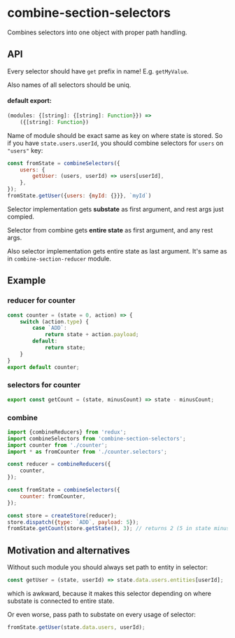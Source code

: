 combine-section-selectors
===

Combines selectors into one object with proper path handling.

API
---

Every selector should have `get` prefix in name! E.g. `getMyValue`.

Also names of all selectors should be uniq.

#### default export:
```js
(modules: {[string]: {[string]: Function}}) =>
    ({[string]: Function})
```

Name of module should be exact same as key on where state is stored.
So if you have `state.users.userId`, you should combine selectors for `users` on `"users"` key:
```js
const fromState = combineSelectors({
    users: {
        getUser: (users, userId) => users[userId],
    },
});
fromState.getUser({users: {myId: {}}}, `myId`)
```

Selector implementation gets **substate** as first argument, and rest args just compied.

Selector from combine gets **entire state** as first argument, and any rest args.

Also selector implementation gets entire state as last argument. It's same as in `combine-section-reducer` module.


Example
---

### reducer for counter
```js
const counter = (state = 0, action) => {
    switch (action.type) {
        case `ADD`:
            return state + action.payload;
        default:
            return state;
    }
}
export default counter;
```

### selectors for counter
```js
export const getCount = (state, minusCount) => state - minusCount;
```

### combine
```js
import {combineReducers} from 'redux';
import combineSelectors from 'combine-section-selectors';
import counter from './counter';
import * as fromCounter from './counter.selectors';

const reducer = combineReducers({
    counter,
});

const fromState = combineSelectors({
    counter: fromCounter,
});

const store = createStore(reducer);
store.dispatch({type: `ADD`, payload: 5});
fromState.getCount(store.getState(), 3); // returns 2 (5 in state minus 3 from argument)
```

Motivation and alternatives
---
Without such module you should always set path to entity in selector:
```js
const getUser = (state, userId) => state.data.users.entities[userId];
```
which is awkward, because it makes this selector depending on where substate is connected to entire state.

Or even worse, pass path to substate on every usage of selector:
```js
fromState.getUser(state.data.users, userId);
```
